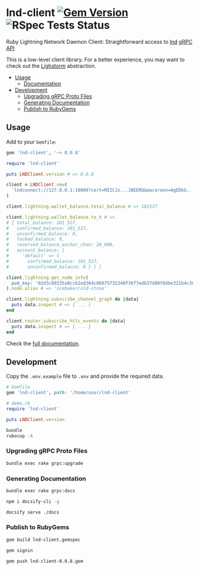 # lnd-client [![Gem Version](https://badge.fury.io/rb/lnd-client.svg)](https://badge.fury.io/rb/lnd-client) ![RSpec Tests Status](https://github.com/icebaker/lnd-client/actions/workflows/ruby-rspec-tests.yml/badge.svg)

Ruby Lightning Network Daemon Client: Straightforward access to [lnd](https://github.com/lightningnetwork/lnd) [gRPC API](https://lightning.engineering/api-docs/api/lnd/#grpc)

This is a low-level client library. For a better experience, you may want to check out the [Lighstorm](https://github.com/icebaker/lighstorm) abstraction.

- [Usage](#usage)
  - [Documentation](https://icebaker.github.io/lnd-client)
- [Development](#development)
  - [Upgrading gRPC Proto Files](#upgrading-grpc-proto-files)
  - [Generating Documentation](#generating-documentation)
  - [Publish to RubyGems](#publish-to-rubygems)

## Usage

Add to your `Gemfile`:

```ruby
gem 'lnd-client', '~> 0.0.8'
```

```ruby
require 'lnd-client'

puts LNDClient.version # => 0.0.8

client = LNDClient.new(
  'lndconnect://127.0.0.1:10009?cert=MIICJz...JBEERQ&macaroon=AgEDbG...45ukJ4'
)

client.lightning.wallet_balance.total_balance # => 101527

client.lightning.wallet_balance.to_h # =>
# { total_balance: 101_527,
#   confirmed_balance: 101_527,
#   unconfirmed_balance: 0,
#   locked_balance: 0,
#   reserved_balance_anchor_chan: 20_000,
#   account_balance: {
#     'default' => {
#       confirmed_balance: 101_527,
#       unconfirmed_balance: 0 } } }

client.lightning.get_node_info(
  pub_key: '02d3c80335a8ccb2ed364c06875f32240f36f7edb37d80f8dbe321b4c364b6e997'
).node.alias # => 'icebaker/old-stone'

client.lightning.subscribe_channel_graph do |data|
  puts data.inspect # => { ... }
end

client.router.subscribe_htlc_events do |data|
  puts data.inspect # => { ... }
end
```

Check the [full documentation](https://icebaker.github.io/lnd-client).

## Development

Copy the `.env.example` file to `.env` and provide the required data.

```ruby
# Gemfile
gem 'lnd-client', path: '/home/user/lnd-client'

# demo.rb
require 'lnd-client'

puts LNDClient.version
```

```sh
bundle
rubocop -A
```

### Upgrading gRPC Proto Files

```sh
bundle exec rake grpc:upgrade
```

### Generating Documentation

```sh
bundle exec rake grpc:docs

npm i docsify-cli -g

docsify serve ./docs
```

### Publish to RubyGems

```sh
gem build lnd-client.gemspec

gem signin

gem push lnd-client-0.0.8.gem
```
